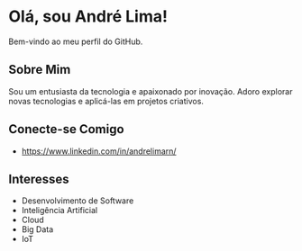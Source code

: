 # Olá, sou André Lima!

Bem-vindo ao meu perfil do GitHub.

## Sobre Mim
Sou um entusiasta da tecnologia e apaixonado por inovação. Adoro explorar novas tecnologias e aplicá-las em projetos criativos.

## Conecte-se Comigo
- https://www.linkedin.com/in/andrelimarn/

## Interesses
- Desenvolvimento de Software
- Inteligência Artificial
- Cloud
- Big Data
- IoT
